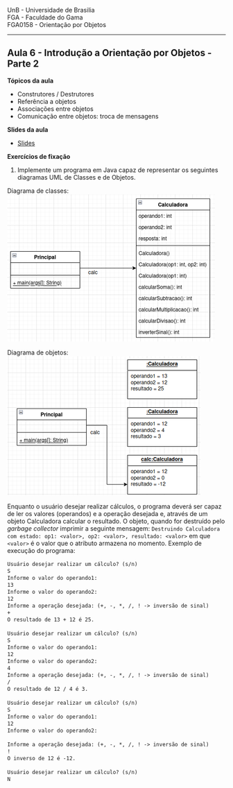 UnB - Universidade de Brasilia  
FGA - Faculdade do Gama  
FGA0158 - Orientação por Objetos

---

## Aula 6 - Introdução a Orientação por Objetos - Parte 2

**Tópicos da aula**

- Construtores / Destrutores
- Referência a objetos
- Associações entre objetos
- Comunicação entre objetos: troca de mensagens


**Slides da aula**  

- [Slides](https://docs.google.com/presentation/d/1rbcLtza79uKjhLKr0O3j3TOspWm5aaVBk2J47wL0xp8/edit?usp=sharing)


**Exercícios de fixação**

1. Implemente um programa em Java capaz de representar os seguintes diagramas
   UML de Classes e de Objetos.  

Diagrama de classes:  
![Exercicio 1](exercicio1.png)  

Diagrama de objetos:  
![Exercicio 1](exercicio1_diag_objetos.png)

Enquanto o usuário desejar realizar cálculos, o
programa deverá ser capaz de ler os valores (operandos) e a operação desejada e,
através de um objeto Calculadora calcular o resultado. O objeto, quando for
destruído pelo _garbage collector_ imprimir a seguinte mensagem: ```Destruindo
Calculadora com estado: op1: <valor>, op2: <valor>, resultado: <valor>``` em
que ```<valor>``` é o valor que o atributo armazena no momento. Exemplo de
execução do programa:  
```
Usuário desejar realizar um cálculo? (s/n)
S
Informe o valor do operando1: 
13
Informe o valor do operando2: 
12
Informe a operação desejada: (+, -, *, /, ! -> inversão de sinal)
+
O resultado de 13 + 12 é 25.

Usuário desejar realizar um cálculo? (s/n)
S
Informe o valor do operando1: 
12
Informe o valor do operando2: 
4
Informe a operação desejada: (+, -, *, /, ! -> inversão de sinal)
/
O resultado de 12 / 4 é 3.

Usuário desejar realizar um cálculo? (s/n)
S
Informe o valor do operando1: 
12
Informe o valor do operando2: 

Informe a operação desejada: (+, -, *, /, ! -> inversão de sinal)
!
O inverso de 12 é -12.

Usuário desejar realizar um cálculo? (s/n)
N
```


